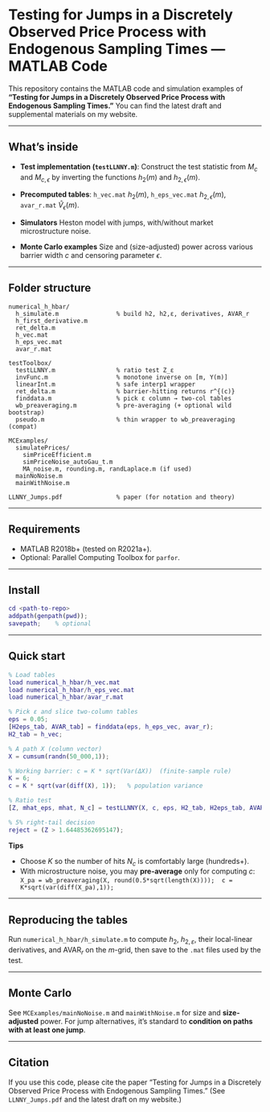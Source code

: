 # Testing for Jumps in a Discretely Observed Price Process with Endogenous Sampling Times — MATLAB Code

This repository contains the MATLAB code and simulation examples of **“Testing for Jumps in a Discretely Observed Price Process with Endogenous Sampling Times.”** You can find the latest draft and supplemental materials on my website.

---

## What’s inside

* **Test implementation (`testLLNNY.m`)**:
  Construct the test statistic from $M_{c}$ and $M_{c,\epsilon}$ by inverting the functions $h_{2}(m)$ and $h_{2,\epsilon}(m)$.

* **Precomputed tables**:
  `h_vec.mat` $h_{2}(m)$, `h_eps_vec.mat` $h_{2,\epsilon}(m)$, `avar_r.mat` $\hat{V}_{\epsilon}(m)$.

* **Simulators**
  Heston model with jumps, with/without market microstructure noise.

* **Monte Carlo examples**
  Size and (size-adjusted) power across various barrier width $c$ and censoring parameter $\epsilon$.

---

## Folder structure

```
numerical_h_hbar/
  h_simulate.m                % build h2, h2,ε, derivatives, AVAR_r
  h_first_derivative.m
  ret_delta.m
  h_vec.mat
  h_eps_vec.mat
  avar_r.mat

testToolbox/
  testLLNNY.m                 % ratio test Z_ε
  invFunc.m                   % monotone inverse on [m, Y(m)]
  linearInt.m                 % safe interp1 wrapper
  ret_delta.m                 % barrier-hitting returns r^{(c)}
  finddata.m                  % pick ε column → two-col tables
  wb_preaveraging.m           % pre-averaging (+ optional wild bootstrap)
  pseudo.m                    % thin wrapper to wb_preaveraging (compat)

MCExamples/
  simulatePrices/
    simPriceEfficient.m
    simPriceNoise_autoGau_t.m
    MA_noise.m, rounding.m, randLaplace.m (if used)
  mainNoNoise.m
  mainWithNoise.m

LLNNY_Jumps.pdf               % paper (for notation and theory)
```

---

## Requirements

* MATLAB R2018b+ (tested on R2021a+).
* Optional: Parallel Computing Toolbox for `parfor`.

---

## Install

```matlab
cd <path-to-repo>
addpath(genpath(pwd));
savepath;    % optional
```

---

## Quick start

```matlab
% Load tables
load numerical_h_hbar/h_vec.mat
load numerical_h_hbar/h_eps_vec.mat
load numerical_h_hbar/avar_r.mat

% Pick ε and slice two-column tables
eps = 0.05;
[H2eps_tab, AVAR_tab] = finddata(eps, h_eps_vec, avar_r);
H2_tab = h_vec;

% A path X (column vector)
X = cumsum(randn(50_000,1));

% Working barrier: c = K * sqrt(Var(ΔX))  (finite-sample rule)
K = 6;
c = K * sqrt(var(diff(X), 1));   % population variance

% Ratio test
[Z, mhat_eps, mhat, N_c] = testLLNNY(X, c, eps, H2_tab, H2eps_tab, AVAR_tab);

% 5% right-tail decision
reject = (Z > 1.64485362695147);
```

**Tips**

* Choose $K$ so the number of hits $N_c$ is comfortably large (hundreds+).
* With microstructure noise, you may **pre-average** only for computing $c$:
  `X_pa = wb_preaveraging(X, round(0.5*sqrt(length(X))));  c = K*sqrt(var(diff(X_pa),1));`

---

## Reproducing the tables

Run `numerical_h_hbar/h_simulate.m` to compute $h_{2}$, $h_{2,\varepsilon}$, their local-linear derivatives, and $\mathrm{AVAR}_{r}$ on the $m$-grid, then save to the `.mat` files used by the test.

---

## Monte Carlo

See `MCExamples/mainNoNoise.m` and `mainWithNoise.m` for size and **size-adjusted** power. For jump alternatives, it’s standard to **condition on paths with at least one jump**.

---

## Citation

If you use this code, please cite the paper “Testing for Jumps in a Discretely Observed Price Process with Endogenous Sampling Times.” (See `LLNNY_Jumps.pdf` and the latest draft on my website.)
